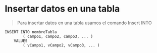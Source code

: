 # Insertar datos en una tabla

> Para insertar datos en una tabla usamos el comando
> Insert INTO 

    INSERT INTO nombreTabla
            ( campo1, campo2, campo3, ... )
        VALUES
            ( vCampo1, vCampo2, vCampo3, ... )  

